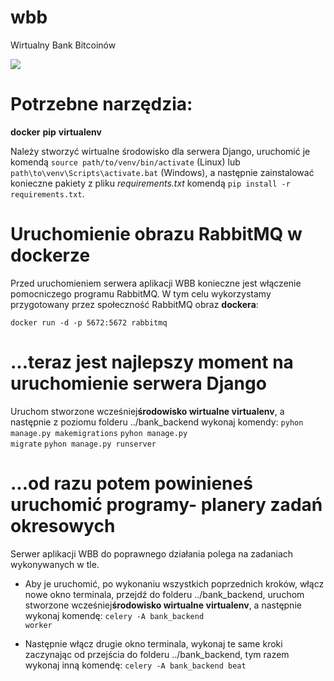 # wbb
Wirtualny Bank Bitcoinów

![](https://res.cloudinary.com/practicaldev/image/fetch/s--80ZOUids--/c_limit%2Cf_auto%2Cfl_progressive%2Cq_auto%2Cw_880/https://thepracticaldev.s3.amazonaws.com/i/gk3yk0u24k5849fplyy2.png)


# Potrzebne narzędzia:

 <b>docker</b>
 <b>pip</b>
 <b>virtualenv</b>

 Należy stworzyć wirtualne środowisko dla serwera Django, uruchomić je komendą <code>source path/to/venv/bin/activate</code> (Linux) lub <code>path\to\venv\Scripts\activate.bat</code> (Windows), a następnie zainstalować konieczne pakiety z pliku <i>requirements.txt</i> komendą <code>pip install -r requirements.txt</code>.


# Uruchomienie obrazu RabbitMQ w dockerze

Przed uruchomieniem serwera aplikacji WBB konieczne jest włączenie pomocniczego programu RabbitMQ. W tym celu wykorzystamy przygotowany przez społeczność RabbitMQ obraz <b>dockera</b>:

 <code>docker run -d -p 5672:5672 rabbitmq</code>


# ...teraz jest najlepszy moment na uruchomienie serwera Django

Uruchom stworzone wcześniej<b>środowisko wirtualne virtualenv</b>, a następnie z poziomu folderu </i>../bank_backend</i> wykonaj komendy:
 <code>pyhon manage.py makemigrations</code>
 <code>pyhon manage.py migrate</code>
 <code>pyhon manage.py runserver</code>


# ...od razu potem powinieneś uruchomić programy- planery zadań okresowych

Serwer aplikacji WBB do poprawnego działania polega na zadaniach wykonywanych w tle. 

- Aby je uruchomić, po wykonaniu wszystkich poprzednich kroków, włącz nowe okno terminala, przejdź do folderu </i>../bank_backend</i>, uruchom stworzone wcześniej<b>środowisko wirtualne virtualenv</b>, a następnie wykonaj komendę:
 <code>celery -A bank_backend worker</code>

- Następnie włącz drugie okno terminala, wykonaj te same kroki zaczynając od przejścia do folderu </i>../bank_backend</i>, tym razem wykonaj inną komendę:
 <code>celery -A bank_backend beat</code>



